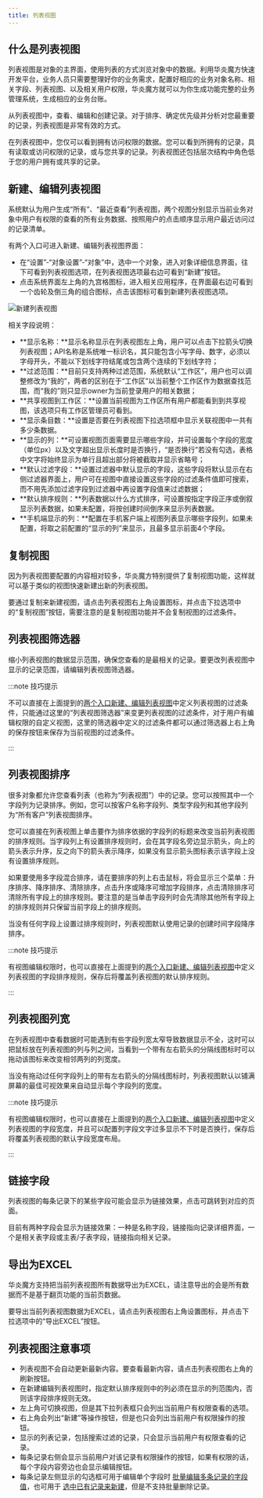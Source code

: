```yaml
---
title: 列表视图
---
```


## 什么是列表视图

列表视图是对象的主界面，使用列表的方式浏览对象中的数据。利用华炎魔方快速开发平台，业务人员只需要整理好你的业务需求，配置好相应的业务对象名称、相关字段、列表视图、以及相关用户权限，华炎魔方就可以为你生成功能完整的业务管理系统，生成相应的业务台账。

从列表视图中，查看、编辑和创建记录。对于排序、确定优先级并分析对您最重要的记录，列表视图是非常有效的方式。

在列表视图中，您仅可以看到拥有访问权限的数据。您可以看到所拥有的记录，具有读取或访问权限的记录，或与您共享的记录。列表视图还包括层次结构中角色低于您的用户拥有或共享的记录。

## 新建、编辑列表视图

系统默认为用户生成“所有”、“最近查看”列表视图，两个视图分别显示当前业务对象中用户有权限的查看的所有业务数据、按照用户的点击顺序显示用户最近访问过的记录清单。

有两个入口可进入新建、编辑列表视图界面：

- 在“设置”-“对象设置”-“对象”中，选中一个对象，进入对象详细信息界面，往下可看到列表视图选项，在列表视图选项最右边可看到“新建”按钮。
- 点击系统界面左上角的九宫格图标，进入相关应用程序，在界面最右边可看到一个齿轮及倒三角的组合图标，点击该图标可看到新建列表视图选项。

![新建列表视图](/assets/help/introduction/新建列表视图.png)

相关字段说明：

- **显示名称：**显示名称显示在列表视图左上角，用户可以点击下拉箭头切换列表视图；API名称是系统唯一标识名，其只能包含小写字母、数字，必须以字母开头，不能以下划线字符结尾或包含两个连续的下划线字符；
- **过滤范围：**目前只支持两种过滤范围，系统默认“工作区”，用户也可以调整修改为“我的”，两者的区别在于“工作区”以当前整个工作区作为数据查找范围，而“我的”则只显示owner为当前登录用户的相关数据；
- **共享视图到工作区：**设置当前视图为工作区所有用户都能看到到共享视图，该选项只有工作区管理员可看到。
- **显示条目数：**设置是否要在列表视图下拉选项框中显示关联视图中一共有多少条数据。
- **显示的列：**可设置视图页面需要显示哪些字段，并可设置每个字段的宽度（单位px）以及文字超出显示长度时是否换行，“是否换行”若没有勾选，表格中文字将始终显示为单行且超出部分将被截取并显示省略号；
- **默认过滤字段：**设置过滤器中默认显示的字段，这些字段将默认显示在右侧过滤器界面上，用户可在视图中直接设置这些字段的过滤条件值即可搜索，而不用先添加过滤字段到过滤器中再设置字段值来过滤数据；
- **默认排序规则：**列表数据以什么方式排序，可设置按指定字段正序或倒叙显示列表数据，如果未配置，将按创建时间倒序来显示列表数据。
- **手机端显示的列：**配置在手机客户端上视图列表显示哪些字段列，如果未配置，将取之前配置的“显示的列”来显示，且最多显示前面4个字段。

## 复制视图

因为列表视图要配置的内容相对较多，华炎魔方特别提供了复制视图功能，这样就可以基于类似的视图快速新建出新的列表视图。

要通过复制来新建视图，请点击列表视图右上角设置图标，并点击下拉选项中的“复制视图”按钮，需要注意的是复制视图功能并不会复制视图的过滤条件。

## 列表视图筛选器

缩小列表视图的数据显示范围，确保您查看的是最相关的记录。要更改列表视图中显示的记录范围，请编辑列表视图筛选器。

:::note 技巧提示

不可以直接在上面提到的[两个入口新建、编辑列表视图](/help/record_list)中定义列表视图的过滤条件，只能通过这里的“列表视图筛选器”来变更列表视图的过滤条件，对于用户有编辑权限的自定义视图，这里的筛选器中定义的过滤条件都可以通过筛选器上右上角的保存按钮来保存为当前视图的过滤条件。

:::

## 列表视图排序

很多对象都允许您查看列表（也称为“列表视图”）中的记录。您可以按照其中一个字段列为记录排序。例如，您可以按客户名称字段列、类型字段列和其他字段列为“所有客户”列表视图排序。

您可以直接在列表视图上单击要作为排序依据的字段列的标题来改变当前列表视图的排序规则。当字段列上有设置排序规则时，会在其字段名旁边显示箭头，向上的箭头表示升序，反之向下的箭头表示降序，如果没有显示箭头图标表示该字段上没有设置排序规则。

如果要使用多字段混合排序，请在要排序的列上右击鼠标，将会显示三个菜单：升序排序、降序排序、清除排序，点击升序或降序可增加字段排序，点击清除排序可清除所有字段上的排序规则。要注意的是当单击字段列时会先清除其他所有字段上的排序规则并只保留当前字段上的排序规则。

当没有任何字段上设置过排序规则时，列表视图默认使用记录的创建时间字段降序排序。

:::note 技巧提示

有视图编辑权限时，也可以直接在上面提到的[两个入口新建、编辑列表视图](/help/record_list)中定义列表视图的字段排序规则，保存后将覆盖列表视图的默认排序规则。

:::

## 列表视图列宽

在列表视图中查看数据时可能遇到有些字段列宽太窄导致数据显示不全，这时可以把鼠标放在列表视图的列与列之间，当看到一个带有左右箭头的分隔线图标时可以拖动该图标来改变相邻两列的列宽度。

当没有拖动过任何字段列上的带有左右箭头的分隔线图标时，列表视图默认以铺满屏幕的最佳可视效果来自动显示每个字段列的宽度。

:::note 技巧提示

有视图编辑权限时，也可以直接在上面提到的[两个入口新建、编辑列表视图](/help/record_list)中定义列表视图的字段宽度，并且可以配置列字段文字过多显示不下时是否换行，保存后将覆盖列表视图的默认字段宽度布局。

:::

## 链接字段

列表视图的每条记录下的某些字段可能会显示为链接效果，点击可跳转到对应的页面。

目前有两种字段会显示为链接效果：一种是名称字段，链接指向记录详细界面，一个是相关表字段或主表/子表字段，链接指向相关记录。

## 导出为EXCEL

华炎魔方支持把当前列表视图所有数据导出为EXCEL，请注意导出的会是所有数据而不是基于翻页功能的当前页数据。

要导出当前列表视图数据为EXCEL，请点击列表视图右上角设置图标，并点击下拉选项中的“导出EXCEL”按钮。

## 列表视图注意事项

- 列表视图不会自动更新最新内容。要查看最新内容，请点击列表视图右上角的刷新按钮。
- 在新建编辑列表视图时，指定默认排序规则中的列必须在显示的列范围内，否则该字段排序规则无效。
- 左上角可切换视图，但是其下拉列表框只会列出当前用户有权限查看的选项。
- 右上角会列出“新建”等操作按钮，但是也只会列出当前用户有权限操作的按钮。
- 显示的列表记录，包括搜索过滤的记录，只会显示当前用户有权限查看的记录。
- 每条记录右侧会显示当前用户对该记录有权限操作的按钮，如果有权限的话，每个字段内容旁边也会显示编辑按钮。
- 每条记录左侧显示的勾选框可用于编辑单个字段时 [批量编辑多条记录的字段值](record_edit#批量更新单个字段值)，也可用于 [选中已有记录来新建](#选中已有记录来新建)，但是不支持批量删除记录。
